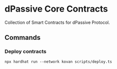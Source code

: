 # dPassive Core Contracts

Collection of Smart Contracts for dPassive Protocol.

## Commands

### Deploy contracts

`npx hardhat run --network kovan scripts/deploy.ts`
